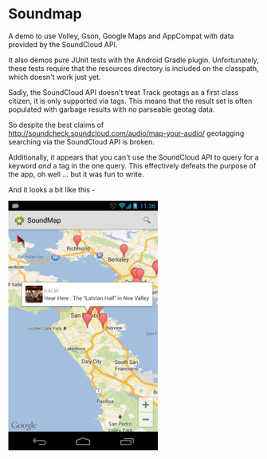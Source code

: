Soundmap
========
A demo to use Volley, Gson, Google Maps and AppCompat with data provided by the SoundCloud API.

It also demos pure JUnit tests with the Android Gradle plugin. Unfortunately, these
tests require that the resources directory is included on the classpath, which doesn't work just yet.

Sadly, the SoundCloud API doesn't treat Track geotags as a first class citizen, it is only supported via tags. 
This means that the result set is often populated with garbage results with no parseable geotag data.

So despite the best claims of http://soundcheck.soundcloud.com/audio/map-your-audio/ geotagging searching via the SoundCloud API is broken.

Additionally, it appears that you can't use the SoundCloud API to query for a keyword *and* a tag in the one
 query. This effectively defeats the purpose of the app, oh well ... but it was fun to write.

And it looks a bit like this -

 <img src="https://github.com/peter-tackage/assets/raw/master/screenshots/soundmap/screenshot-soundmap.png" alt="Soundmap Screenshot 2" width="300">

